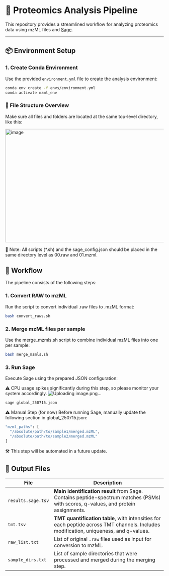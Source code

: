 # 🧪 Proteomics Analysis Pipeline

This repository provides a streamlined workflow for analyzing proteomics data using mzML files and [Sage](https://github.com/lazear/sage).

---

## 📦 Environment Setup

### 1. Create Conda Environment

Use the provided `environment.yml` file to create the analysis environment:

```bash
conda env create -f envs/environment.yml
conda activate mzml_env
```
### 📁 File Structure Overview
Make sure all files and folders are located at the same top-level directory, like this:

<img width="600" height="360" alt="image" src="https://github.com/user-attachments/assets/2042e852-3e16-4bb9-b2fd-6917ef9812da" />

📌 Note: All scripts (*.sh) and the sage_config.json should be placed in the same directory level as 00.raw and 01.mzml.

## 🔁 Workflow
The pipeline consists of the following steps:

### 1. Convert RAW to mzML
Run the script to convert individual .raw files to .mzML format:

```bash
bash convert_raws.sh
```
### 2. Merge mzML files per sample
Use the merge_mzmls.sh script to combine individual mzML files into one per sample:
```bash
bash merge_mzmls.sh
```
### 3. Run Sage
Execute Sage using the prepared JSON configuration:

⚠️ CPU usage spikes significantly during this step, so please monitor your system accordingly.
![Uploading image.png…]()

```bash
sage global_250715.json
```
⚠️ Manual Step (for now)
Before running Sage, manually update the following section in global_250715.json:

```bash
"mzml_paths": [
  "/absolute/path/to/sample1/merged.mzML",
  "/absolute/path/to/sample2/merged.mzML"
]
```
🛠 This step will be automated in a future update.

## 📁 Output Files

| File               | Description                                                                                                                           |
| ------------------ | ------------------------------------------------------------------------------------------------------------------------------------- |
| `results.sage.tsv` | **Main identification result** from Sage. Contains peptide-spectrum matches (PSMs) with scores, q-values, and protein assignments.    |
| `tmt.tsv`          | **TMT quantification table**, with intensities for each peptide across TMT channels. Includes modification, uniqueness, and q-values. |
| `raw_list.txt`     | List of original `.raw` files used as input for conversion to mzML.                                                                   |
| `sample_dirs.txt`  | List of sample directories that were processed and merged during the merging step.                                                    |
